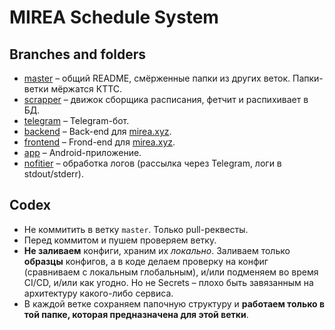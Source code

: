 # MIREA Schedule System

## Branches and folders
* [master](./master) – общий README, смёрженные папки из других веток. Папки-ветки мёржатся КТТС.
* [scrapper](./scrapper) – движок сборщика расписания, фетчит и распихивает в БД.
* [telegram](./telegram) – Telegram-бот.
* [backend](./backend) – Back-end для [mirea.xyz](https://mirea.xyz).
* [frontend](./frontend) – Frond-end для [mirea.xyz](https://mirea.xyz).
* [app](./app) – Android-приложение.
* [nofitier](./nofitier) – обработка логов (рассылка через Telegram, логи в stdout/stderr).

## Codex
* Не коммитить в ветку `master`. Только pull-реквесты.
* Перед коммитом и пушем проверяем ветку.
* **Не заливаем** конфиги, храним их *локально*. Заливаем только **образцы** конфигов, а в коде делаем проверку на конфиг (сравниваем с локальным глобальным), и/или подменяем во время CI/CD, и/или как угодно. Но не Secrets – плохо быть завязанным на архитектуру какого-либо сервиса.
* В каждой ветке сохраняем папочную структуру и **работаем только в той папке, которая предназначена для этой ветки**.
